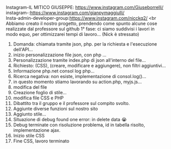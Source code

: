 Instagram-IL MITICO GIUSEPPE: https://www.instagram.com/Giuseborrelli/  
instagram-:https://www.instagram.com/gianpymaggiulli/  
Insta-admin-developer-group:https://www.instagram.com/nicckq2/
<br
</br>
Abbiamo creato il nostro progetto, prendendo come spunto alcune cose realizzate dal professore sul github
1° fase: ci siamo suddivisi i lavori in modo equo, per ottimizzarei tempi di lavoro... (Nick è stressato)
01. Domanda: chiamata tramite json, php. per la richiesta e l'esecuzione dell'API...
02. inizio personalizzazione file json, con php ...
03. Personalizzazione tramite index.php di json all'interno del file...
04. Richiesto: (CSS), (creare, modificare e aggiungere), non filtri aggiuntivi...
05. Informazione php.net consol log php...
06. Ricerca negativa: non esiste, implementazione di consol.log()...
07. in questo momento stiamo lavorando su action.php, myjs.js...
08. modifica del file 
09. Creazione foglio di stile...
10. modifica file CSS e PHP
11. Dibattito tra il gruppo e il professore sul compito svolto.
12. Aggiunte diverse funzioni sul  nostro sito
13. Aggiunto stile...
14. Situazione di debug found one error: in delete data  😭
15. Debug terminate con risoluzione problema, id in tabella risolto, implementazione ajax.
16. Inizio stile CSS
17. Fine CSS, lavoro terminato
